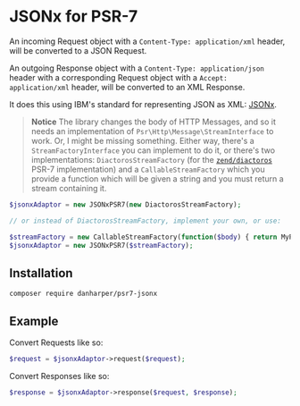 # JSONx for PSR-7

An incoming Request object with a `Content-Type: application/xml` header, will be converted to a JSON Request.

An outgoing Response object with a `Content-Type: application/json` header with a corresponding Request object with a `Accept: application/xml` header, will be converted to an XML Response.

It does this using IBM's standard for representing JSON as XML: [JSONx](https://tools.ietf.org/html/draft-rsalz-jsonx-00).

> **Notice** The library changes the body of HTTP Messages, and so it needs an implementation of `Psr\Http\Message\StreamInterface` to work. Or, I might be missing something.
> Either way, there's a `StreamFactoryInterface` you can implement to do it, or there's two implementations: `DiactorosStreamFactory` (for the [`zend/diactoros`](https://github.com/zendframework/zend-diactoros) PSR-7 implementation) and a `CallableStreamFactory` which you provide a function which will be given a string and you must return a stream containing it.

```php
$jsonxAdaptor = new JSONxPSR7(new DiactorosStreamFactory);

// or instead of DiactorosStreamFactory, implement your own, or use:

$streamFactory = new CallableStreamFactory(function($body) { return MyPsr7Stream::fromString($body); });
$jsonxAdaptor = new JSONxPSR7($streamFactory);
```

## Installation

```
composer require danharper/psr7-jsonx
```

## Example

Convert Requests like so:

```php
$request = $jsonxAdaptor->request($request);
```

Convert Responses like so:

```php
$response = $jsonxAdaptor->response($request, $response);
```
